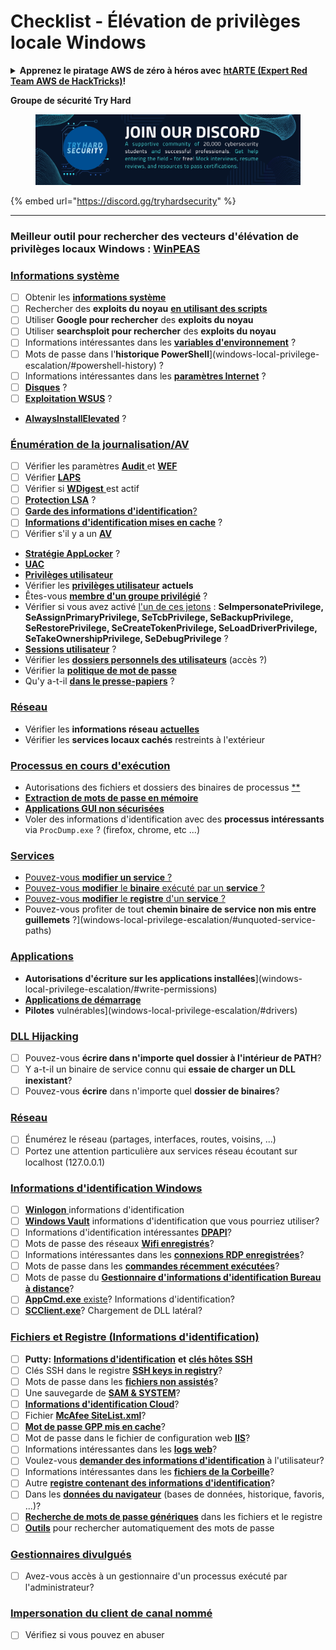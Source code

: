 # Checklist - Élévation de privilèges locale Windows

<details>

<summary><strong>Apprenez le piratage AWS de zéro à héros avec</strong> <a href="https://training.hacktricks.xyz/courses/arte"><strong>htARTE (Expert Red Team AWS de HackTricks)</strong></a><strong>!</strong></summary>

Autres façons de soutenir HackTricks :

* Si vous souhaitez voir votre **entreprise annoncée dans HackTricks** ou **télécharger HackTricks en PDF**, consultez les [**PLANS D'ABONNEMENT**](https://github.com/sponsors/carlospolop) !
* Obtenez le [**swag officiel PEASS & HackTricks**](https://peass.creator-spring.com)
* Découvrez [**La famille PEASS**](https://opensea.io/collection/the-peass-family), notre collection exclusive de [**NFTs**](https://opensea.io/collection/the-peass-family)
* **Rejoignez le** 💬 [**groupe Discord**](https://discord.gg/hRep4RUj7f) ou le [**groupe Telegram**](https://t.me/peass) ou **suivez-nous** sur **Twitter** 🐦 [**@carlospolopm**](https://twitter.com/hacktricks_live)**.**
* **Partagez vos astuces de piratage en soumettant des PR aux** [**HackTricks**](https://github.com/carlospolop/hacktricks) et [**HackTricks Cloud**](https://github.com/carlospolop/hacktricks-cloud) dépôts GitHub.

</details>

**Groupe de sécurité Try Hard**

<figure><img src="../.gitbook/assets/telegram-cloud-document-1-5159108904864449420.jpg" alt=""><figcaption></figcaption></figure>

{% embed url="https://discord.gg/tryhardsecurity" %}

***

### **Meilleur outil pour rechercher des vecteurs d'élévation de privilèges locaux Windows :** [**WinPEAS**](https://github.com/carlospolop/privilege-escalation-awesome-scripts-suite/tree/master/winPEAS)

### [Informations système](windows-local-privilege-escalation/#system-info)

* [ ] Obtenir les [**informations système**](windows-local-privilege-escalation/#system-info)
* [ ] Rechercher des **exploits du noyau** [**en utilisant des scripts**](windows-local-privilege-escalation/#version-exploits)
* [ ] Utiliser **Google pour rechercher** des **exploits du noyau**
* [ ] Utiliser **searchsploit pour rechercher** des **exploits du noyau**
* [ ] Informations intéressantes dans les [**variables d'environnement**](windows-local-privilege-escalation/#environment) ?
* [ ] Mots de passe dans l'**historique PowerShell**](windows-local-privilege-escalation/#powershell-history) ?
* [ ] Informations intéressantes dans les [**paramètres Internet**](windows-local-privilege-escalation/#internet-settings) ?
* [ ] [**Disques**](windows-local-privilege-escalation/#drives) ?
* [ ] [**Exploitation WSUS**](windows-local-privilege-escalation/#wsus) ?
* [**AlwaysInstallElevated**](windows-local-privilege-escalation/#alwaysinstallelevated) ?

### [Énumération de la journalisation/AV](windows-local-privilege-escalation/#enumeration)

* [ ] Vérifier les paramètres [**Audit** ](windows-local-privilege-escalation/#audit-settings)et [**WEF** ](windows-local-privilege-escalation/#wef)
* [ ] Vérifier [**LAPS**](windows-local-privilege-escalation/#laps)
* [ ] Vérifier si [**WDigest** ](windows-local-privilege-escalation/#wdigest) est actif
* [ ] [**Protection LSA**](windows-local-privilege-escalation/#lsa-protection) ?
* [ ] [**Garde des informations d'identification**](windows-local-privilege-escalation/#credentials-guard)[?](windows-local-privilege-escalation/#cached-credentials)
* [ ] [**Informations d'identification mises en cache**](windows-local-privilege-escalation/#cached-credentials) ?
* [ ] Vérifier s'il y a un [**AV**](windows-av-bypass)
* [**Stratégie AppLocker**](authentication-credentials-uac-and-efs#applocker-policy) ?
* [**UAC**](authentication-credentials-uac-and-efs/uac-user-account-control)
* [**Privilèges utilisateur**](windows-local-privilege-escalation/#users-and-groups)
* Vérifier les [**privilèges utilisateur**](windows-local-privilege-escalation/#users-and-groups) **actuels**
* Êtes-vous [**membre d'un groupe privilégié**](windows-local-privilege-escalation/#privileged-groups) ?
* Vérifier si vous avez activé [l'un de ces jetons](windows-local-privilege-escalation/#token-manipulation) : **SeImpersonatePrivilege, SeAssignPrimaryPrivilege, SeTcbPrivilege, SeBackupPrivilege, SeRestorePrivilege, SeCreateTokenPrivilege, SeLoadDriverPrivilege, SeTakeOwnershipPrivilege, SeDebugPrivilege** ?
* [**Sessions utilisateur**](windows-local-privilege-escalation/#logged-users-sessions) ?
* Vérifier les [**dossiers personnels des utilisateurs**](windows-local-privilege-escalation/#home-folders) (accès ?)
* Vérifier la [**politique de mot de passe**](windows-local-privilege-escalation/#password-policy)
* Qu'y a-t-il [**dans le presse-papiers**](windows-local-privilege-escalation/#get-the-content-of-the-clipboard) ?

### [Réseau](windows-local-privilege-escalation/#network)

* Vérifier les **informations réseau** [**actuelles**](windows-local-privilege-escalation/#network)
* Vérifier les **services locaux cachés** restreints à l'extérieur

### [Processus en cours d'exécution](windows-local-privilege-escalation/#running-processes)

* Autorisations des fichiers et dossiers des binaires de processus [**](windows-local-privilege-escalation/#file-and-folder-permissions)
* [**Extraction de mots de passe en mémoire**](windows-local-privilege-escalation/#memory-password-mining)
* [**Applications GUI non sécurisées**](windows-local-privilege-escalation/#insecure-gui-apps)
* Voler des informations d'identification avec des **processus intéressants** via `ProcDump.exe` ? (firefox, chrome, etc ...)

### [Services](windows-local-privilege-escalation/#services)

* [Pouvez-vous **modifier un service** ?](windows-local-privilege-escalation#permissions)
* [Pouvez-vous **modifier** le **binaire** exécuté par un **service** ?](windows-local-privilege-escalation/#modify-service-binary-path)
* [Pouvez-vous **modifier** le **registre** d'un **service** ?](windows-local-privilege-escalation/#services-registry-modify-permissions)
* Pouvez-vous profiter de tout **chemin binaire de service non mis entre guillemets** ?](windows-local-privilege-escalation/#unquoted-service-paths)

### [**Applications**](windows-local-privilege-escalation/#applications)

* **Autorisations d'écriture sur les applications installées**](windows-local-privilege-escalation/#write-permissions)
* [**Applications de démarrage**](windows-local-privilege-escalation/#run-at-startup)
* **Pilotes** vulnérables](windows-local-privilege-escalation/#drivers)
### [DLL Hijacking](windows-local-privilege-escalation/#path-dll-hijacking)

* [ ] Pouvez-vous **écrire dans n'importe quel dossier à l'intérieur de PATH**?
* [ ] Y a-t-il un binaire de service connu qui **essaie de charger un DLL inexistant**?
* [ ] Pouvez-vous **écrire** dans n'importe quel **dossier de binaires**?

### [Réseau](windows-local-privilege-escalation/#network)

* [ ] Énumérez le réseau (partages, interfaces, routes, voisins, ...)
* [ ] Portez une attention particulière aux services réseau écoutant sur localhost (127.0.0.1)

### [Informations d'identification Windows](windows-local-privilege-escalation/#windows-credentials)

* [ ] [**Winlogon** ](windows-local-privilege-escalation/#winlogon-credentials)informations d'identification
* [ ] [**Windows Vault**](windows-local-privilege-escalation/#credentials-manager-windows-vault) informations d'identification que vous pourriez utiliser?
* [ ] Informations d'identification intéressantes [**DPAPI**](windows-local-privilege-escalation/#dpapi)?
* [ ] Mots de passe des réseaux [**Wifi enregistrés**](windows-local-privilege-escalation/#wifi)?
* [ ] Informations intéressantes dans les [**connexions RDP enregistrées**](windows-local-privilege-escalation/#saved-rdp-connections)?
* [ ] Mots de passe dans les [**commandes récemment exécutées**](windows-local-privilege-escalation/#recently-run-commands)?
* [ ] Mots de passe du [**Gestionnaire d'informations d'identification Bureau à distance**](windows-local-privilege-escalation/#remote-desktop-credential-manager)?
* [ ] [**AppCmd.exe** existe](windows-local-privilege-escalation/#appcmd-exe)? Informations d'identification?
* [ ] [**SCClient.exe**](windows-local-privilege-escalation/#scclient-sccm)? Chargement de DLL latéral?

### [Fichiers et Registre (Informations d'identification)](windows-local-privilege-escalation/#files-and-registry-credentials)

* [ ] **Putty:** [**Informations d'identification**](windows-local-privilege-escalation/#putty-creds) **et** [**clés hôtes SSH**](windows-local-privilege-escalation/#putty-ssh-host-keys)
* [ ] Clés SSH dans le registre [**SSH keys in registry**](windows-local-privilege-escalation/#ssh-keys-in-registry)?
* [ ] Mots de passe dans les [**fichiers non assistés**](windows-local-privilege-escalation/#unattended-files)?
* [ ] Une sauvegarde de [**SAM & SYSTEM**](windows-local-privilege-escalation/#sam-and-system-backups)?
* [ ] [**Informations d'identification Cloud**](windows-local-privilege-escalation/#cloud-credentials)?
* [ ] Fichier [**McAfee SiteList.xml**](windows-local-privilege-escalation/#mcafee-sitelist.xml)?
* [ ] [**Mot de passe GPP mis en cache**](windows-local-privilege-escalation/#cached-gpp-pasword)?
* [ ] Mot de passe dans le fichier de configuration web [**IIS**](windows-local-privilege-escalation/#iis-web-config)?
* [ ] Informations intéressantes dans les [**logs web**](windows-local-privilege-escalation/#logs)?
* [ ] Voulez-vous [**demander des informations d'identification**](windows-local-privilege-escalation/#ask-for-credentials) à l'utilisateur?
* [ ] Informations intéressantes dans les [**fichiers de la Corbeille**](windows-local-privilege-escalation/#credentials-in-the-recyclebin)?
* [ ] Autre [**registre contenant des informations d'identification**](windows-local-privilege-escalation/#inside-the-registry)?
* [ ] Dans les [**données du navigateur**](windows-local-privilege-escalation/#browsers-history) (bases de données, historique, favoris, ...)?
* [ ] [**Recherche de mots de passe génériques**](windows-local-privilege-escalation/#generic-password-search-in-files-and-registry) dans les fichiers et le registre
* [ ] [**Outils**](windows-local-privilege-escalation/#tools-that-search-for-passwords) pour rechercher automatiquement des mots de passe

### [Gestionnaires divulgués](windows-local-privilege-escalation/#leaked-handlers)

* [ ] Avez-vous accès à un gestionnaire d'un processus exécuté par l'administrateur?

### [Impersonation du client de canal nommé](windows-local-privilege-escalation/#named-pipe-client-impersonation)

* [ ] Vérifiez si vous pouvez en abuser
